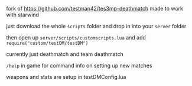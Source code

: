 
fork of https://github.com/testman42/tes3mp-deathmatch made to work with starwind

just download the whole `scripts` folder and drop in into your `server` folder

then open up `server/scripts/customscripts.lua` and add `require("custom/testDM/testDM")`

currently just deathmatch and team deathmatch

`/help` in game for command info on setting up new matches

weapons and stats are setup in testDMConfig.lua
